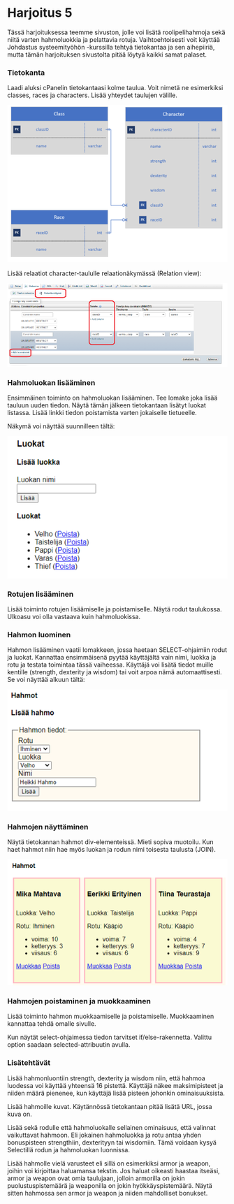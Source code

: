 # Harjoitus 5

Tässä harjoituksessa teemme sivuston, jolle voi lisätä roolipelihahmoja sekä niitä varten hahmoluokkia ja pelattavia rotuja. Vaihtoehtoisesti voit käyttää Johdastus systeemityöhön -kurssilla tehtyä tietokantaa ja sen aihepiiriä, mutta tämän harjoituksen sivustolta pitää löytyä kaikki samat palaset.

### Tietokanta

Laadi aluksi cPanelin tietokantaasi kolme taulua. Voit nimetä ne esimerkiksi classes, races ja characters. Lisää yhteydet taulujen välille.

![taulut](./luokat.png)

Lisää relaatiot character-taululle relaationäkymässä (Relation view):

![relaatiot](./relaatio.png)

### Hahmoluokan lisääminen

Ensimmäinen toiminto on hahmoluokan lisääminen. Tee lomake joka lisää tauluun uuden tiedon. Näytä tämän jälkeen tietokantaan lisätyt luokat listassa. Lisää linkki tiedon poistamista varten jokaiselle tietueelle.

Näkymä voi näyttää suunnilleen tältä:

![hahmoluokat](./hahmoluokat.png)

### Rotujen lisääminen

Lisää toiminto rotujen lisäämiselle ja poistamiselle. Näytä rodut taulukossa. Ulkoasu voi olla vastaava kuin hahmoluokissa.

### Hahmon luominen

Hahmon lisääminen vaatii lomakkeen, jossa haetaan SELECT-ohjaimiin rodut ja luokat. Kannattaa ensimmäisenä pyytää käyttäjältä vain nimi, luokka ja rotu ja testata toimintaa tässä vaiheessa. Käyttäjä voi lisätä tiedot muille kentille (strength, dexterity ja wisdom) tai voit arpoa nämä automaattisesti. Se voi näyttää alkuun tältä:

![hahmon lisäys](./hahmolisays.png)

### Hahmojen näyttäminen

Näytä tietokannan hahmot div-elementeissä. Mieti sopiva muotoilu. Kun haet hahmot niin hae myös luokan ja rodun nimi toisesta taulusta (JOIN).

![hahmot](./hahmot.png)

### Hahmojen poistaminen ja muokkaaminen

Lisää toiminto hahmon muokkaamiselle ja poistamiselle. Muokkaaminen kannattaa tehdä omalle sivulle.

Kun näytät select-ohjaimessa tiedon tarvitset if/else-rakennetta. Valittu option saadaan selected-attribuutin avulla.

### Lisätehtävät

Lisää hahmonluontiin strength, dexterity ja wisdom niin, että hahmoa luodessa voi käyttää yhteensä 16 pistettä. Käyttäjä näkee maksimipisteet ja niiden määrä pienenee, kun käyttäjä lisää pisteen johonkin ominaisuuksista.

Lisää hahmoille kuvat. Käytännössä tietokantaan pitää lisätä URL, jossa kuva on.

Lisää sekä rodulle että hahmoluokalle sellainen ominaisuus, että valinnat vaikuttavat hahmoon. Eli jokainen hahmoluokka ja rotu antaa yhden bonuspisteen strengthiin, dexterityyn tai wisdomiin. Tämä voidaan kysyä Selectillä rodun ja hahmoluokan luonnissa.

Lisää hahmolle vielä varusteet eli sillä on esimerkiksi armor ja weapon, joihin voi kirjoittaa haluamansa tekstin. Jos haluat oikeasti haastaa itseäsi, armor ja weapon ovat omia taulujaan, jolloin armorilla on jokin puolustuspistemäärä ja weaponilla on jokin hyökkäyspistemäärä. Näytä sitten hahmossa sen armor ja weapon ja niiden mahdolliset bonukset.
